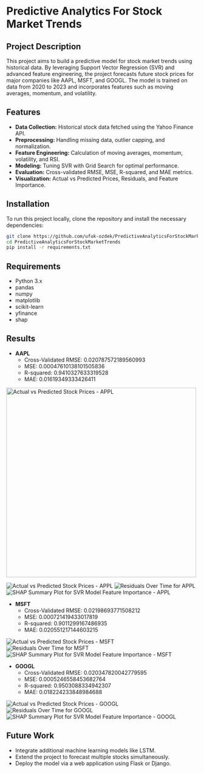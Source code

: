 # **Predictive Analytics For Stock Market Trends**

## **Project Description**

This project aims to build a predictive model for stock market trends using historical data. By leveraging Support Vector Regression (SVR) and advanced feature engineering, the project forecasts future stock prices for major companies like AAPL, MSFT, and GOOGL. The model is trained on data from 2020 to 2023 and incorporates features such as moving averages, momentum, and volatility.


## **Features**
+ **Data Collection:** Historical stock data fetched using the Yahoo Finance API.
+ **Preprocessing:** Handling missing data, outlier capping, and normalization.
+ **Feature Engineering:** Calculation of moving averages, momentum, volatility, and RSI.
+ **Modeling:** Tuning SVR with Grid Search for optimal performance.
+ **Evaluation:** Cross-validated RMSE, MSE, R-squared, and MAE metrics.
+ **Visualization:** Actual vs Predicted Prices, Residuals, and Feature Importance.

## Installation

To run this project locally, clone the repository and install the necessary dependencies:

```bash
git clone https://github.com/ufuk-ozdek/PredictiveAnalyticsForStockMarketTrends.git
cd PredictiveAnalyticsForStockMarketTrends
pip install -r requirements.txt
```

## **Requirements**
+ Python 3.x
+ pandas
+ numpy
+ matplotlib
+ scikit-learn
+ yfinance
+ shap

## **Results**

- **AAPL**
  - Cross-Validated RMSE: 0.020787572189560993
  - MSE: 0.00047610138101505836
  - R-squared: 0.9410327633319528
  - MAE: 0.01619349333426411



<img src="https://github.com/user-attachments/assets/189f921f-feb6-4968-8356-961b57635ab3" alt="Actual vs Predicted Stock Prices - APPL" width="500"/>

![Actual vs Predicted Stock Prices - APPL](https://github.com/user-attachments/assets/189f921f-feb6-4968-8356-961b57635ab3)
![Residuals Over Time for APPL](https://github.com/user-attachments/assets/7f09141e-e7fa-4c7e-a954-6df5612906dd)
![SHAP Summary Plot for SVR Model Feature Importance - APPL](https://github.com/user-attachments/assets/3553b856-b387-4fc6-95ae-04920944e4cc)


- **MSFT**
  - Cross-Validated RMSE: 0.02198693771508212
  - MSE: 0.000721419433017819
  - R-squared: 0.9011299167486935
  - MAE: 0.020551217144603215
 
![Actual vs Predicted Stock Prices - MSFT](https://github.com/user-attachments/assets/020741b1-976e-46d9-aab5-7800532081c9)
![Residuals Over Time for MSFT](https://github.com/user-attachments/assets/f14458e2-bd40-4ba4-b607-c845dae96a2c)
![SHAP Summary Plot for SVR Model Feature Importance - MSFT](https://github.com/user-attachments/assets/560918dc-dc3e-4185-96d4-14d424c69aad)

- **GOOGL**
  - Cross-Validated RMSE: 0.020347820042779595
  - MSE: 0.0005246558453682764
  - R-squared: 0.9503088334942307
  - MAE: 0.018224233848984688
  
![Actual vs Predicted Stock Prices - GOOGL](https://github.com/user-attachments/assets/d14dc0e3-3b2b-4eff-8200-6ec3c524f374)
![Residuals Over Time for GOOGL](https://github.com/user-attachments/assets/f14458e2-bd40-4ba4-b607-c845dae96a2c)
![SHAP Summary Plot for SVR Model Feature Importance - GOOGL](https://github.com/user-attachments/assets/560918dc-dc3e-4185-96d4-14d424c69aad)


  
## Future Work
+ Integrate additional machine learning models like LSTM.
+ Extend the project to forecast multiple stocks simultaneously.
+ Deploy the model via a web application using Flask or Django.
